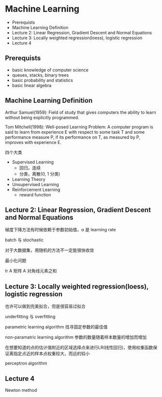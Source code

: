 # Machine Learning

<!-- MarkdownTOC -->

- Prerequists
- Machine Learning Definition
- Lecture 2: Linear Regression, Gradient Descent and Normal Equations
- Lecture 3: Locally weighted regression(loess), logistic regression
- Lecture 4

<!-- /MarkdownTOC -->


## Prerequists

+ basic knowledge of computer science
+ queues, stacks, binary trees
+ basic probability and statistics
+ basic linear algebra

## Machine Learning Definition

Arthur Samuel(1959): Field of study that gives computers the ability to learn without being explicitly programmed.

Tom Mitchell(1998): Well-posed Learning Problem: A computer program is said to learn from experience E with respect to some task T and some performance measure P, if its performance on T, as measured by P, improves with experience E.

四个大类

+ Supervised Learning
    + 回归，连续
    + 分类，离散(0, 1 分类)
+ Learning Theory
+ Unsupervised Learning
+ Reinforcement Learning
    + reward function

## Lecture 2: Linear Regression, Gradient Descent and Normal Equations

梯度下降方法有时候依赖于参数初始值，α 是 learning rate

batch 与 stochastic

对于大数据集，用随机的方法不一定能很快收敛

最小化问题

tr A 矩阵 A 对角线元素之和

## Lecture 3: Locally weighted regression(loess), logistic regression

也许可以做到完美拟合，但是很容易过拟合

underfitting 与 overfitting

parametric learning algorithm 找寻固定参数的最佳值

non-paramatric learning algorithm 参数的数量随着样本数量的增加而增加

在想要知道的点的估计值附近的区域选择点来进行LR(线性回归)，使用权重函数保证离指定点近的样本点权重较大，而远的较小

perceptron algorithm

## Lecture 4

Newton method
